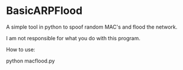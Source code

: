 # BasicARPFlood
A simple tool in python to spoof random MAC's and flood the network. 


I am not responsible for what you do with this program.


How to use:

python macflood.py
